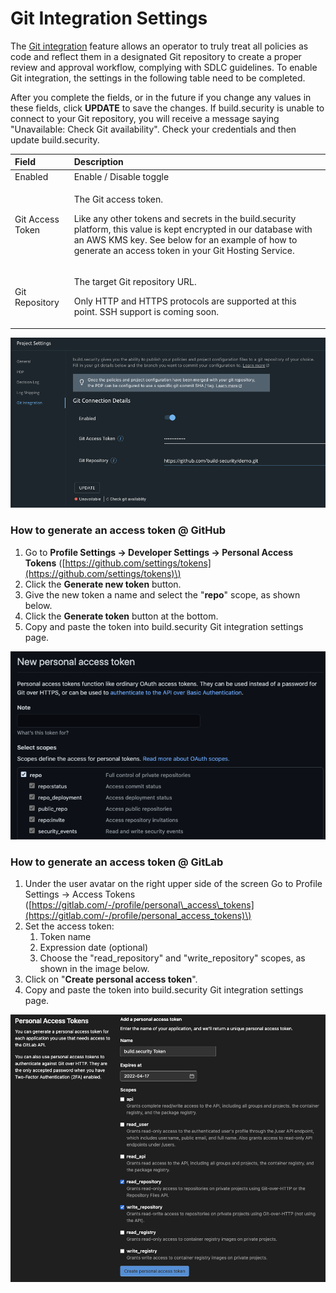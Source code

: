 # Git Integration Settings

The [Git integration](../projects/commit-project-to-git.md) feature allows an operator to truly treat all policies as code and reflect them in a designated Git repository to create a proper review and approval workflow, complying with SDLC guidelines. To enable Git integration, the settings in the following table need to be completed.

After you complete the fields, or in the future if you change any values in these fields, click **UPDATE** to save the changes. If build.security is unable to connect to your Git repository, you will receive a message saying "Unavailable: Check Git availability". Check your credentials and then update build.security.

<table>
  <thead>
    <tr>
      <th style="text-align:left">Field</th>
      <th style="text-align:left">Description</th>
    </tr>
  </thead>
  <tbody>
    <tr>
      <td style="text-align:left">Enabled</td>
      <td style="text-align:left">Enable / Disable toggle</td>
    </tr>
    <tr>
      <td style="text-align:left">Git Access Token</td>
      <td style="text-align:left">
        <p>The Git access token.</p>
        <p>Like any other tokens and secrets in the build.security platform, this
          value is kept encrypted in our database with an AWS KMS key. See below
          for an example of how to generate an access token in your Git Hosting Service.</p>
      </td>
    </tr>
    <tr>
      <td style="text-align:left">Git Repository</td>
      <td style="text-align:left">
        <p>The target Git repository URL.</p>
        <p>Only HTTP and HTTPS protocols are supported at this point. SSH support
          is coming soon.</p>
      </td>
    </tr>
  </tbody>
</table>

![Git integration settings form](../../.gitbook/assets/image%20%2812%29.png)

### How to generate an access token @ GitHub

1. Go to **Profile Settings -&gt; Developer Settings -&gt; Personal Access Tokens** \([https://github.com/settings/tokens](https://github.com/settings/tokens)\)
2. Click the **Generate new token** button.
3. Give the new token a name and select the "**repo**" scope, as shown below.
4. Click the **Generate token** button at the bottom.
5. Copy and paste the token into build.security Git integration settings page.

![Required scopes for access token \(GitHub\)](../../.gitbook/assets/image%20%287%29.png)

### How to generate an access token @ GitLab

1. Under the user avatar on the right upper side of the screen Go to Profile Settings -&gt; Access Tokens \([https://gitlab.com/-/profile/personal\_access\_tokens](https://gitlab.com/-/profile/personal_access_tokens)\)
2. Set the access token:
   1. Token name 
   2. Expression date \(optional\)
   3. Choose the "read\_repository" and "write\_repository" scopes, as shown in the image below.
3. Click on "**Create personal access token**".
4. Copy and paste the token into build.security Git integration settings page.

![Personal acess token \(GitLab\)](../../.gitbook/assets/image%20%2813%29%20%281%29.png)


